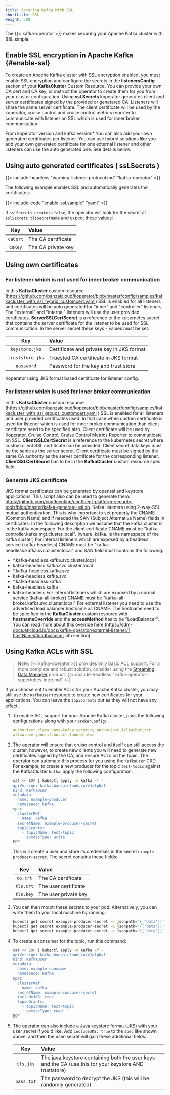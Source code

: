 ```yaml
---
title: Securing Kafka With SSL
shorttitle: SSL
weight: 300
---
```


The {{< kafka-operator >}} makes securing your Apache Kafka cluster with SSL simple.

## Enable SSL encryption in Apache Kafka {#enable-ssl}

To create an Apache Kafka cluster with SSL encryption enabled, you must enable SSL encryption and configure the secrets in the **listenersConfig** section of your **KafkaCluster** Custom Resource. You can provide your own CA cert and CA key, or instruct the operator to create them for you from your cluster configuration. Using **ssLSecrets** koperator  generates client and server certificates signed by the provided or genetared CA. Listeners will share the same server certificate. The client certificate will be used by the koperator, cruise control and cruise control metrics reporter to communicate with listener on SSL which is used for inner broker communication.
    
From koperator version and kafka version* You can also add your own generated certificates per listener. You can use hybrid solutions like you add your own generated certificate for one external listener and other listeners can use the auto generated one. See details below.

## Using auto generated certificates ( **ssLSecrets** )
{{< include-headless "warning-listener-protocol.md" "kafka-operator" >}}

The following example enables SSL and automatically generates the certificates:

{{< include-code "enable-ssl.sample" "yaml" >}}

If `sslSecrets.create` is `false`, the operator will look for the secret at `sslSecrets.tlsSecretName` and expect these values:

| Key          | Value              |
|:------------:|:-------------------|
| `caCert`     | The CA certificate |
| `caKey`      | The CA private key |

## Using own certificates
### For listener which is not used for inner broker communication
In this **KafkaCluster** custom resource (https://github.com/banzaicloud/koperator/blob/master/config/samples/kafkacluster_with_ssl_hybrid_customcert.yaml) SSL is enabled for all listeners and certificates will be auto generated for "inner" and "controller" listeners. The "external" and "internal" listeners will use the user provided certificates. **ServerSSLCertSecret** is a reference to the kubernetes secret that contains the server certificate for the listener to be used for SSL communication.
In the server secret these keys - values must be set:

| Key              | Value                                     |
|:----------------:|:------------------------------------------|
| `keystore.jks`   | Certificate and private key in JKS format |
| `truststore.jks` | Truested CA certificate in JKS format     |
| `password`       | Password for the key and trust store      |

Koperator using JKS format based certificate for listener config. 
### For listener which is used for inner broker communication
In this **KafkaCluster** custom resource (https://github.com/banzaicloud/koperator/blob/master/config/samples/kafkacluster_with_ssl_groups_customcert.yaml ) SSL is enabled for all listeners and user provided certificates used. In that case when custom certificate is used for listener which is used for inner broker communication than client certificate need to be specified also. Client certificate will be used by Koperator, Cruise Control, Cruise Control Metrics Reporter to communicate on SSL. **ClientSSLCertSecret** is a reference to the kubernetes secret where custom client SSL certificate can be provided. Client secret data keys must be the same as the server secret. Client certificate must be signed by the same CA authority as the server certificate for the corresponding listener. **ClientSSLCertSecret** has to be in the **KafkaCluster** custom resource spec field. 

### Generate JKS certificate 
JKS format certificates can be generated by openssl and keystore applications. This script also can be used to generate them: https://github.com/confluentinc/confluent-platform-security-tools/blob/master/kafka-generate-ssl.sh.
Kafka listeners using 2-way-SSL mutual authentication. This is why important to set properly the CNAME (Common Name) and if needed the SAN (Subject Alternative Name) fields in certificates. In the following description we assume that the kafka cluster is in the kafka namespace. 
For the client certificate CNAME must be "kafka-controller.kafka.mgt.cluster.local". (where .kafka. is the namespace of the kafka cluster) 
For internal listeners which are exposed by a headless service (kafka-headless) CNAME must be "kafka-headless.kafka.svc.cluster.local" and SAN field must contains the following:
- *.kafka-headless.kafka.svc.cluster.local
- kafka-headless.kafka.svc.cluster.local
- *.kafka-headless.kafka.svc
- kafka-headless.kafka.svc
- *.kafka-headless.kafka
- kafka-headless.kafka
- kafka-headless
For internal listeners which are exposed by a normal service (kafka-all-broker) CNAME must be "kafka-all-broker.kafka.svc.cluster.local"
For external listener you need to use the advertised load balancer hostname as CNAME. The hostname need to be specified in the **KafkaCluster** custom resource with **hostnameOverride** and the **accessMethod** has to be "LoadBalancer". You can read more about this override here (https://sdm-docs.eticloud.io/docs/kafka-operator/external-listener/?hostName#loadbalancer 5th section).


## Using Kafka ACLs with SSL

> Note: {{< kafka-operator >}} provides only basic ACL support. For a more complete and robust solution, consider using the [Streaming Data Manager](https://banzaicloud.com/products/supertubes/) product.
> {{< include-headless "kafka-operator-supertubes-intro.md" >}}

If you choose not to enable ACLs for your Apache Kafka cluster, you may still use the `KafkaUser` resource to create new certificates for your applications.
You can leave the `topicGrants` out as they will not have any effect.

1. To enable ACL support for your Apache Kafka cluster, pass the following configurations along with your `brokerConfig`:

    ```yaml
    authorizer.class.name=kafka.security.authorizer.AclAuthorizer
    allow.everyone.if.no.acl.found=false
    ```

1. The operator will ensure that cruise control and itself can still access the cluster, however, to create new clients
you will need to generate new certificates signed by the CA, and ensure ACLs on the topic. The operator can automate this process for you using the `KafkaUser` CRD.
    For example, to create a new producer for the topic `test-topic` against the KafkaCluster `kafka`, apply the following configuration:

    ```bash
    cat << EOF | kubectl apply -n kafka -f -
    apiVersion: kafka.banzaicloud.io/v1alpha1
    kind: KafkaUser
    metadata:
      name: example-producer
      namespace: kafka
    spec:
      clusterRef:
        name: kafka
      secretName: example-producer-secret
      topicGrants:
        - topicName: test-topic
          accessType: write
    EOF
    ```

    This will create a user and store its credentials in the secret `example-producer-secret`. The secret contains these fields:

    | Key          | Value                |
    |:------------:|:---------------------|
    | `ca.crt`     | The CA certificate   |
    | `tls.crt`    | The user certificate |
    | `tls.key`    | The user private key |

1. You can then mount these secrets to your pod. Alternatively, you can write them to your local machine by running:

    ```bash
    kubectl get secret example-producer-secret -o jsonpath="{['data']['ca\.crt']}" | base64 -d > ca.crt
    kubectl get secret example-producer-secret -o jsonpath="{['data']['tls\.crt']}" | base64 -d > tls.crt
    kubectl get secret example-producer-secret -o jsonpath="{['data']['tls\.key']}" | base64 -d > tls.key
    ```

1. To create a consumer for the topic, run this command:

    ```bash
    cat << EOF | kubectl apply -n kafka -f -
    apiVersion: kafka.banzaicloud.io/v1alpha1
    kind: KafkaUser
    metadata:
      name: example-consumer
      namespace: kafka
    spec:
      clusterRef:
        name: kafka
      secretName: example-consumer-secret
      includeJKS: true
      topicGrants:
        - topicName: test-topic
          accessType: read
    EOF
    ```

1. The operator can also include a Java keystore format (JKS) with your user secret if you'd like. Add `includeJKS: true` to the `spec` like shown above, and then the user-secret will gain these additional fields:

    | Key                     | Value                |
    |:-----------------------:|:---------------------|
    | `tls.jks`               | The java keystore containing both the user keys and the CA (use this for your keystore AND truststore) |
    | `pass.txt`              | The password to decrypt the JKS (this will be randomly generated) |
